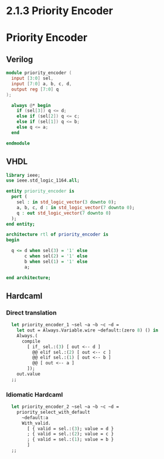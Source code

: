 # 2.1.3 Priority Encoder

# Priority Encoder 

## Verilog

<!-- $MDX file=./hdl/priority_encoder.v -->
```verilog
module priority_encoder (
  input [3:0] sel,
  input [7:0] a, b, c, d,
  output reg [7:0] q
);

  always @* begin
    if (sel[3]) q <= d;
    else if (sel[2]) q <= c;
    else if (sel[1]) q <= b;
    else q <= a;
  end

endmodule
```

## VHDL

<!-- $MDX file=./hdl/priority_encoder.vhd -->
```vhdl
library ieee;
use ieee.std_logic_1164.all;

entity priority_encoder is
  port (
    sel : in std_logic_vector(3 downto 0);
    a, b, c, d : in std_logic_vector(7 downto 0);
    q : out std_logic_vector(7 downto 0)
  );
end entity;

architecture rtl of priority_encoder is
begin

  q <= d when sel(3) = '1' else
       c when sel(2) = '1' else 
       b when sel(1) = '1' else
       a;

end architecture;
```

## Hardcaml

### Direct translation

<!-- $MDX file=./lib/combinational_examples.ml,part=priority_encoder_1 -->
```ocaml
  let priority_encoder_1 ~sel ~a ~b ~c ~d =
    let out = Always.Variable.wire ~default:(zero 8) () in
    Always.(
      compile
        [ if_ sel.:(3) [ out <-- d ]
          @@ elif sel.:(2) [ out <-- c ]
          @@ elif sel.:(1) [ out <-- b ]
          @@ [ out <-- a ]
        ]);
    out.value
  ;;
```

### Idiomatic Hardcaml

<!-- $MDX file=./lib/combinational_examples.ml,part=priority_encoder_2 -->
```ocaml
  let priority_encoder_2 ~sel ~a ~b ~c ~d =
    priority_select_with_default
      ~default:a
      With_valid.
        [ { valid = sel.:(3); value = d }
        ; { valid = sel.:(2); value = c }
        ; { valid = sel.:(1); value = b }
        ]
  ;;
```
